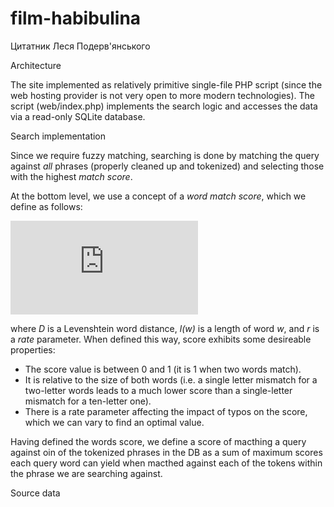 film-habibulina
===============

Цитатник Леся Подерв'янського


Architecture

The site implemented as relatively primitive single-file PHP script
(since the web hosting provider is not very open to more modern
technologies). The script (web/index.php) implements the search logic
and accesses the data via a read-only SQLite database.


Search implementation

Since we require fuzzy matching, searching is done by matching the
query against _all_ phrases (properly cleaned up and tokenized) and
selecting those with the highest _match score_.

At the bottom level, we use a concept of a _word match score_, which
we define as follows:

![equation](http://latex.codecogs.com/gif.latex?s%28w_1%2C%20w_2%29%20%3D%20e%5E%7B-r%20%5Cfrac%7BD%28w_1%2C%20w_2%29%7D%7B%5Cmax%7Bl%28w_1%29%2Cl%28w_2%29%7D%7D%7D)

where _D_ is a Levenshtein word distance, _l(w)_ is a length of word
_w_, and _r_ is a _rate_ parameter. When defined this way, score
exhibits some desireable properties:

* The score value is between 0 and 1 (it is 1 when two words match).
* It is relative to the size of both words (i.e. a single letter
  mismatch for a two-letter words leads to a much lower score than a
  single-letter mismatch for a ten-letter one).
* There is a rate parameter affecting the impact of typos on the
  score, which we can vary to find an optimal value.


Having defined the words score, we define a score of macthing a query
against oin of the tokenized phrases in the DB as a sum of maximum
scores each query word can yield when macthed against each of the
tokens within the phrase we are searching against.



Source data

